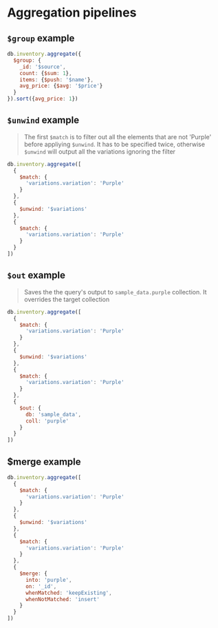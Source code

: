 # Aggregation pipelines

## `$group` example

```javascript
db.inventory.aggregate({
  $group: {
    _id: '$source',
    count: {$sum: 1},
    items: {$push: '$name'},
    avg_price: {$avg: '$price'}
  }
}).sort({avg_price: 1})
```

## `$unwind` example

> The first `$match` is to filter out all the elements that are not 'Purple' before appliying `$unwind`.
> It has to be specified twice, otherwise `$unwind` will output all the variations ignoring the filter

```javascript
db.inventory.aggregate([
  {
    $match: {
      'variations.variation': 'Purple'
    }
  },
  {
    $unwind: '$variations'
  },
  {
    $match: {
      'variations.variation': 'Purple'
    }
  }
])
```

## `$out` example

> Saves the the query's output to `sample_data.purple` collection.
> It overrides the target collection

```javascript
db.inventory.aggregate([
  {
    $match: {
      'variations.variation': 'Purple'
    }
  },
  {
    $unwind: '$variations'
  },
  {
    $match: {
      'variations.variation': 'Purple'
    }
  },
  {
    $out: {
      db: 'sample_data',
      coll: 'purple'
    }
  }
])
```

## $merge example

```javascript
db.inventory.aggregate([
  {
    $match: {
      'variations.variation': 'Purple'
    }
  },
  {
    $unwind: '$variations'
  },
  {
    $match: {
      'variations.variation': 'Purple'
    }
  },
  {
    $merge: {
      into: 'purple',
      on: '_id',
      whenMatched: 'keepExisting',
      whenNotMatched: 'insert'
    }
  }
])
```
